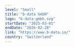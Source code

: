 ```yaml
---
level: "Small"
title: "b-data GmbH"
logo: "b-data-gmbh.svg"
startDate: "2025-03-01"
endDate: "2026-02-28"
link: "https://www.b-data.io/"
country: "Switzerland"
---
```

